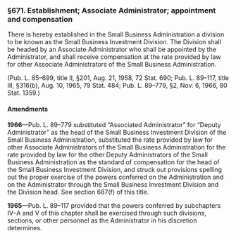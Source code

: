 ### §671. Establishment; Associate Administrator; appointment and compensation ###

There is hereby established in the Small Business Administration a division to be known as the Small Business Investment Division. The Division shall be headed by an Associate Administrator who shall be appointed by the Administrator, and shall receive compensation at the rate provided by law for other Associate Administrators of the Small Business Administration.

(Pub. L. 85–699, title II, §201, Aug. 21, 1958, 72 Stat. 690; Pub. L. 89–117, title III, §316(b), Aug. 10, 1965, 79 Stat. 484; Pub. L. 89–779, §2, Nov. 6, 1966, 80 Stat. 1359.)

#### Amendments ####

**1966**—Pub. L. 89–779 substituted “Associated Administrator” for “Deputy Administrator” as the head of the Small Business Investment Division of the Small Business Administration, substituted the rate provided by law for other Associate Administrators of the Small Business Administration for the rate provided by law for the other Deputy Administrators of the Small Business Administration as the standard of compensation for the head of the Small Business Investment Division, and struck out provisions spelling out the proper exercise of the powers conferred on the Administration and on the Administrator through the Small Business Investment Division and the Division head. See section 687(f) of this title.

**1965**—Pub. L. 89–117 provided that the powers conferred by subchapters IV–A and V of this chapter shall be exercised through such divisions, sections, or other personnel as the Administrator in his discretion determines.